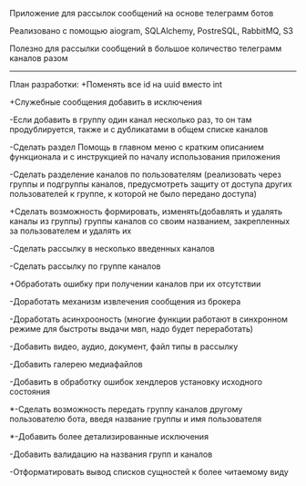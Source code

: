 Приложение для рассылок сообщений на основе телеграмм ботов

Реализовано с помощью aiogram, SQLAlchemy, PostreSQL, RabbitMQ, S3

Полезно для рассылки сообщений в большое количество телеграмм каналов разом

______________________________________________________________________________
План разработки:
+Поменять все id на uuid вместо int

+Служебные сообщения добавить в исключения

-Если добавить в группу один канал несколько раз, то он там продублируется, также и с
дубликатами в общем списке каналов

-Сделать раздел Помощь в главном меню с кратким описанием функционала и с инструкцией по началу
использования приложения

-Сделать разделение каналов по пользователям (реализовать через группы и подгруппы каналов,
предусмотреть защиту от доступа других пользователей к группе, к которой не было передано доступа)

+Сделать возможность формировать, изменять(добавлять и удалять каналы из группы)
группы каналов со своим названием, закрепленных за пользователем и удалять их


-Сделать рассылку в несколько введенных каналов

-Сделать рассылку по группе каналов

+Обработать ошибку при получении каналов при их отсутствии

-Доработать механизм извлечения сообщения из брокера

-Доработать асинхрооность (многие функции работают в синхронном режиме для быстроты выдачи мвп, надо
будет переработать)

-Добавить видео, аудио, документ, файл типы в рассылку

-Добавить галерею медиафайлов

-Добавить в обработку ошибок хендлеров установку исходного состояния

*-Сделать возможность передать группу каналов другому пользователю бота, введя название
группы и имя пользователя

*-Добавить более детализированные исключения

-Добавить валидацию на названия групп и каналов

-Отформатировать вывод списков сущностей к более читаемому виду
